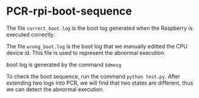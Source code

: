 # PCR-rpi-boot-sequence

The file `correct_boot.log` is the boot log generated when the Raspberry is executed correctly.

The file `wrong_boot.log` is the boot log that we manually editted the CPU device id. This file is used to represent the abnormal execution.

boot log is generated by the command `$dmesg`

To check the boot sequence, run the command `python test.py`. After extending two logs into PCR, we will find that two states are different, thus we can detect the abnormal execution.

